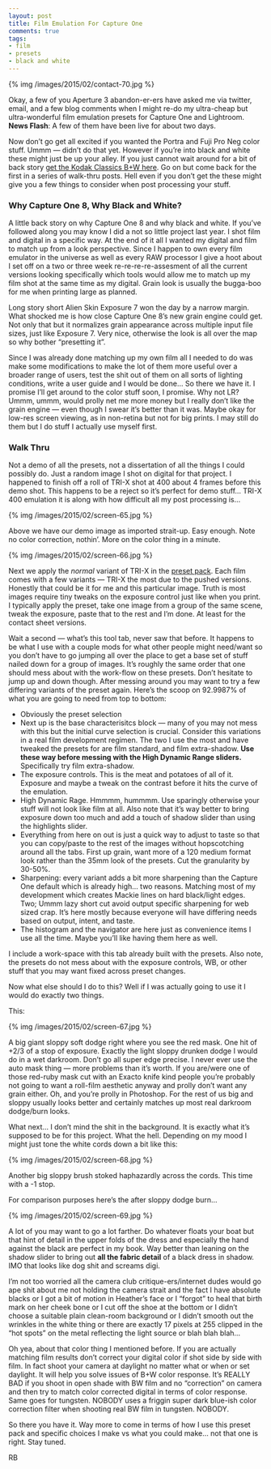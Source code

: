 ```yaml
---
layout: post
title: Film Emulation For Capture One
comments: true
tags:
- film
- presets
- black and white
---
```


{% img /images/2015/02/contact-70.jpg %}

Okay, a few of you Aperture 3 abandon-er-ers have asked me via twitter, email, and a few blog comments when I might re-do my ultra-cheap but ultra-wonderful film emulation presets for Capture One and Lightroom. **News Flash**: A few of them have been live for about two days. 

Now don’t go get all excited if you wanted the Portra and Fuji Pro Neg color stuff. Ummm — didn’t do that yet. However if you’re into black and white these might just be up your alley. If you just cannot wait around for a bit of back story [get the Kodak Classics B+W here](http://store.rwboyer.com/page/503 "Film Presets For Capture One"). Go on but come back for the first in a series of walk-thru posts. Hell even if you don’t get the these might give you a few things to consider when post processing your stuff.

<!--more-->

### Why Capture One 8, Why Black and White?

A little back story on why Capture One 8 and why black and white. If you’ve followed along you may know I did a not so little project last year. I shot film and digital in a specific way. At the end of it all I wanted my digital and film to match up from a look perspective. Since I happen to own every film emulator in the universe as well as every RAW processor I give a hoot about I set off on a two or three week re-re-re-re-assesment of all the current versions looking specifically which tools would allow me to match up my film shot at the same time as my digital. Grain look is usually the bugga-boo for me when printing large as planned.

Long story short Alien Skin Exposure 7 won the day by a narrow margin. What shocked me is how close Capture One 8’s new grain engine could get. Not only that but it normalizes grain appearance across multiple input file sizes, just like Exposure 7. Very nice, otherwise the look is all over the map so why bother “presetting it”.

Since I was already done matching up my own film all I needed to do was make some modifications to make the lot of them more useful over a broader range of users, test the shit out of them on all sorts of lighting conditions, write a user guide and I would be done… So there we have it. I promise I’ll get around to the color stuff soon, I promise. Why not LR? Ummm, ummm, would prolly net me more money but I really don’t like the grain engine — even though I swear it’s better than it was. Maybe okay for low-res screen viewing, as in non-retina but not for big prints. I may still do them but I do stuff I actually use myself first.

### Walk Thru

Not a demo of all the presets, not a dissertation of all the things I could possibly do. Just a random image I shot on digital for that project. I happened to finish off a roll of TRI-X shot at 400 about 4 frames before this demo shot. This happens to be a reject so it’s perfect for demo stuff… TRI-X  400 emulation it is along with how difficult all my post processing is… 

{% img /images/2015/02/screen-65.jpg %}

Above we have our demo image as imported strait-up. Easy enough. Note no color correction, nothin’. More on the color thing in a minute.

{% img /images/2015/02/screen-66.jpg %}

Next we apply the *normal* variant of TRI-X in the [preset pack](http://store.rwboyer.com/page/503 "Capture One 8 presets"). Each film comes with a few variants — TRI-X the most due to the pushed versions. Honestly that could be it for me and this particular image. Truth is most images require tiny tweaks on the exposure control just like when you print. I typically apply the preset, take one image from a group of the same scene, tweak the exposure, paste that to the rest and I’m done. At least for the contact sheet versions.

Wait a second — what’s this tool tab, never saw that before. It happens to be what I use with a couple mods for what other people might need/want so you don’t have to go jumping all over the place to get a base set of stuff nailed down for a group of images. It’s roughly the same order that one should mess about with the work-flow on these presets. Don’t hesitate to jump up and down though. After messing around you may want to try a few differing variants of the preset again. Here’s the scoop on 92.9987% of what you are going to need from top to bottom:

- Obviously the preset selection
- Next up is the base characterisitcs block — many of you may not mess with this but the initial curve selection is crucial. Consider this variations in a real film development regimen. The two I use the most and have tweaked the presets for are film standard, and film extra-shadow. **Use these way before messing with the High Dynamic Range sliders.** Specifically try film extra-shadow.
- The exposure controls. This is the meat and potatoes of all of it. Exposure and maybe a tweak on the contrast before it hits the curve of the emulation.
- High Dynamic Rage. Hmmmm, hummmm. Use sparingly otherwise your stuff will not look like film at all. Also note that it’s way better to bring exposure down too much and add a touch of shadow slider than using the highlights slider.
- Everything from here on out is just a quick way to adjust to taste so that you can copy/paste to the rest of the images without hopscotching around all the tabs. First up grain, want more of a 120 medium format look rather than the 35mm look of the presets. Cut the granularity by 30-50%.
- Sharpening: every variant adds a bit more sharpening than the Capture One default which is already high… two reasons. Matching most of my development which creates Mackie lines on hard black/light edges. Two; Ummm lazy short cut avoid output specific sharpening for web sized crap. It’s here mostly because everyone will have differing needs based on output, intent, and taste.
- The histogram and the navigator are here just as convenience items I use all the time. Maybe you’ll like having them here as well.

I include a work-space with this tab already built with the presets. Also note, the presets do not mess about with the exposure controls, WB, or other stuff that you may want fixed across preset changes. 

Now what else should I do to this? Well if I was actually going to use it I would do exactly two things.

This:

{% img /images/2015/02/screen-67.jpg %}

A big giant sloppy soft dodge right where you see the red mask. One hit of +2/3 of a stop of exposure. Exactly the light sloppy drunken dodge I would do in a wet darkroom. Don’t go all super edge precise. I never ever use the auto mask thing — more problems than it’s worth. If you are/were one of those red-ruby mask cut with an Exacto knife kind people you’re probably not going to want a roll-film aesthetic anyway and prolly don’t want any grain either. Oh, and you’re prolly in Photoshop. For the rest of us big and sloppy usually looks better and certainly matches up most real darkroom dodge/burn looks.

What next… I don’t mind the shit in the background. It is exactly what it’s supposed to be for this project. What the hell. Depending on my mood I might just tone the white cords down a bit like this:

{% img /images/2015/02/screen-68.jpg %}

Another big sloppy brush stoked haphazardly across the cords. This time with a -1 stop.

For comparison purposes here’s the after sloppy dodge burn…

{% img /images/2015/02/screen-69.jpg %}

A lot of you may want to go a lot farther. Do whatever floats your boat but that hint of detail in the upper folds of the dress and especially the hand against the black are perfect in my book. Way better than leaning on the shadow slider to bring out **all the fabric detail** of a black dress in shadow. IMO that looks like dog shit and screams digi. 

I’m not too worried all the camera club critique-ers/internet dudes would go ape shit about me not holding the camera strait and the fact I have absolute blacks or I got a bit of motion in Heather’s face or I “forgot” to heal that birth mark on her cheek bone or I cut off the shoe at the bottom or I didn’t choose a suitable plain clean-room background or I didn’t smooth out the wrinkles in the white thing or there are exactly 17 pixels at 255 clipped in the “hot spots” on the metal reflecting the light source or blah blah blah… 

Oh yea, about that color thing I mentioned before. If you are actually matching film results don’t correct your digital color if shot side by side with film. In fact shoot your camera at daylight no matter what or when or set daylight. It will help you solve issues of B+W color response. It’s REALLY BAD if you shoot in open shade with BW film and no “correction” on camera and then try to match color corrected digital in terms of color response. Same goes for tungsten. NOBODY uses a friggin super dark blue-ish color correction filter when shooting real BW film in tungsten. NOBODY. 

So there you have it. Way more to come in terms of how I use this preset pack and specific choices I make vs what you could make… not that one is right. Stay tuned.

RB

